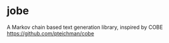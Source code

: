 # jobe
A Markov chain based text generation library, inspired by COBE   https://github.com/pteichman/cobe
